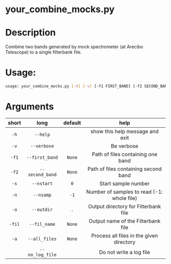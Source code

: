 
your_combine_mocks.py
=====================

# Description


Combine two bands generated by mock spectrometer (at Arecibo Telescope) to a single filterbank file.
# Usage:


```bash
usage: your_combine_mocks.py [-h] [-v] [-f1 FIRST_BAND] [-f2 SECOND_BAND] [-s NSTART] [-n NSAMP] [-o OUTDIR] [-fil FIL_NAME] [-a ALL_FILES] [--no_log_file]

```
# Arguments

|short|long|default|help|
| :---: | :---: | :---: | :---: |
|`-h`|`--help`||show this help message and exit|
|`-v`|`--verbose`||Be verbose|
|`-f1`|`--first_band`|`None`|Path of files containing one band|
|`-f2`|`--second_band`|`None`|Path of files containing second band|
|`-s`|`--nstart`|`0`|Start sample number|
|`-n`|`--nsamp`|`-1`|Number of samples to read (-1: whole file)|
|`-o`|`--outdir`|`.`|Output directory for Filterbank file|
|`-fil`|`--fil_name`|`None`|Output name of the Filterbank file|
|`-a`|`--all_files`|`None`|Process all files in the given directory|
||`--no_log_file`||Do not write a log file|
